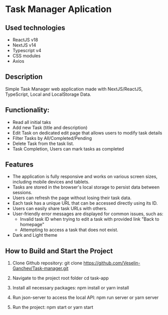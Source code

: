 # Task Manager Aplication

## Used technologies

- ReactJS v18
- NextJS v14
- Typescript v4
- CSS modules
- Axios

## Description

Simple Task Manager web application made with NextJS/ReactJS, TypeScript, Local and LocalStorage Data.

## Functionality:

- Read all initial taks
- Add new Task (title and description)
- Edit Task on dedicated edit page that allows users to modify task details
- Filter Tasks by All/Completed/Pending
- Delete Task from the task list.
- Task Completion, Users can mark tasks as completed

## Features

- The application is fully responsive and works on various screen sizes, including mobile devices and tablets.
- Tasks are stored in the browser's local storage to persist data between sessions.
- Users can refresh the page without losing their task data.
- Each task has a unique URL that can be accessed directly using its ID.
- Users can easily share task URLs with others.
- User-friendly error messages are displayed for common issues, such as:
  - Invalid task ID when trying to edit a task with provided link "Back to homepage"
  - Attempting to access a task that does not exist.
- Dark and Light theme

## How to Build and Start the Project

1. Clone Github repository:
   git clone https://github.com/Veselin-Ganchev/Task-manager.git

2. Navigate to the project root folder
   cd task-app

3. Install all necessary packages:
   npm install
   or
   yarn install

4. Run json-server to access the local API:
   npm run server
   or
   yarn server

5. Run the project:
   npm start
   or
   yarn start

